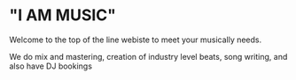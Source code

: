 <h1>"I AM MUSIC"</h1>
<p>Welcome to the top of the line webiste to meet your musically needs.</p>
<p>We do mix and mastering, creation of industry level beats, song writing, and also have DJ bookings</p>

